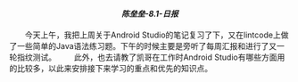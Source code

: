 ***<h4><center>陈垒垒-8.1-日报<center></h4>***
&emsp;&emsp;今天上午，我把上周关于Android Studio的笔记复习了下，又在lintcode上做了一些简单的Java语法练习题。下午的时候主要是旁听了每周汇报和进行了又一轮指纹测试。
&emsp;&emsp;此外，也去请教了凯哥在工作时Android Studio有哪些方面用的比较多，以此来安排接下来学习的重点和优先的知识点。
